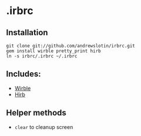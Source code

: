 # .irbrc

## Installation
    git clone git://github.com/andrewslotin/irbrc.git
    gem install wirble pretty_print hirb
    ln -s irbrc/.irbrc ~/.irbrc

## Includes:

* [Wirble](http://pablotron.org/software/wirble/)
* [Hirb](http://tagaholic.me/hirb/)

## Helper methods

* ```clear``` to cleanup screen

